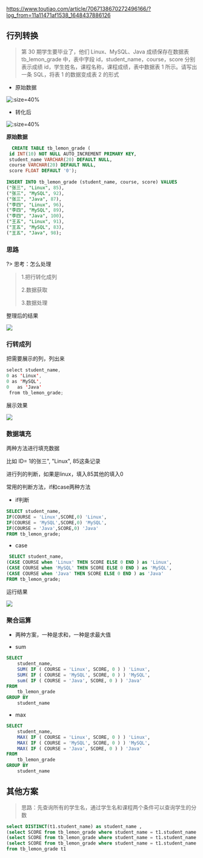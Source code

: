 https://www.toutiao.com/article/7067138670272496166/?log_from=11a11471af1538_1648437886126

## 行列转换

> 第 30 期学生要毕业了，他们 Linux、MySQL、Java 成绩保存在数据表 tb_lemon_grade 中，表中字段 id，student_name，course，score 分别表示成绩 id，学生姓名，课程名称，课程成绩，表中数据表 1 所示。请写出一条 SQL，将表 1 的数据变成表 2 的形式

- 原始数据

![](https://tva1.sinaimg.cn/large/e6c9d24egy1h0ps701qpqj20hy0bgwew.jpg ":size=40%")

- 转化后

![](https://tva1.sinaimg.cn/large/e6c9d24egy1h0ps8bopqjj20j006874d.jpg ":size=40%")


**原始数据**

~~~~sql
  CREATE TABLE tb_lemon_grade (
 id INT(10) NOT NULL AUTO_INCREMENT PRIMARY KEY,
 student_name VARCHAR(20) DEFAULT NULL,
 course VARCHAR(20) DEFAULT NULL,
 score FLOAT DEFAULT '0');
 
INSERT INTO tb_lemon_grade (student_name, course, score) VALUES
("张三", "Linux", 85),
("张三", "MySQL", 92),
("张三", "Java", 87),
("李四", "Linux", 96),
("李四", "MySQL", 89),
("李四", "Java", 100),
("王五", "Linux", 91),
("王五", "MySQL", 83),
("王五", "Java", 98);
~~~~



### 思路

?> 思考：怎么处理

>1.把行转化成列 
>
>2.数据获取
>
>3.数据处理



整理后的结果

![](https://tva1.sinaimg.cn/large/e6c9d24ely1h0qm97dnauj229c0d6gof.jpg)

### 行转成列

把需要展示的列，列出来

~~~~java
select student_name,
0 as 'Linux',
0 as 'MySQL',
0   as 'Java'
 from tb_lemon_grade;
~~~~

展示效果

![](https://tva1.sinaimg.cn/large/e6c9d24ely1h0qo30ty84j20ja0cggly.jpg)



### 数据填充

两种方法进行填充数据

比如 ID= 1的张三", "Linux", 85这条记录

进行列的判断，如果是linux，填入85其他的填入0

常用的判断方法，if和case两种方法

- if判断

~~~sql
SELECT student_name,
IF(COURSE = 'Linux',SCORE,0) 'Linux',
IF(COURSE = 'MySQL',SCORE,0) 'MySQL',
IF(COURSE = 'Java',SCORE,0) 'Java'
FROM tb_lemon_grade;
~~~

- case

~~~~sql
 SELECT student_name,
(CASE COURSE when 'Linux' THEN SCORE ELSE 0 END ) as 'Linux',
(CASE COURSE when 'MySQL' THEN SCORE ELSE 0 END ) as 'MySQL',
(CASE COURSE when 'Java' THEN SCORE ELSE 0 END ) as 'Java'
FROM tb_lemon_grade;
~~~~

运行结果

![](https://tva1.sinaimg.cn/large/e6c9d24ely1h0qo7zgdcbj20j00ccq3a.jpg)

### 聚合运算

- 两种方案，一种是求和，一种是求最大值

- sum
~~~~sql
SELECT
	student_name,
	SUM( IF ( COURSE = 'Linux', SCORE, 0 ) ) 'Linux',
	SUM( IF ( COURSE = 'MySQL', SCORE, 0 ) ) 'MySQL',
	sum( IF ( COURSE = 'Java', SCORE, 0 ) ) 'Java' 
FROM
	tb_lemon_grade 
GROUP BY
	student_name
~~~~

- max

~~~~sql
SELECT
	student_name,
	MAX( IF ( COURSE = 'Linux', SCORE, 0 ) ) 'Linux',
	MAX( IF ( COURSE = 'MySQL', SCORE, 0 ) ) 'MySQL',
	MAX( IF ( COURSE = 'Java', SCORE, 0 ) ) 'Java' 
FROM
	tb_lemon_grade 
GROUP BY
	student_name
~~~~



## 其他方案

>思路：先查询所有的学生名，通过学生名和课程两个条件可以查询学生的分数

~~~~sql
select DISTINCT(t1.student_name) as student_name ,
(select SCORE from tb_lemon_grade where student_name = t1.student_name and COURSE = 'Linux') as 'Linux',
(select SCORE from tb_lemon_grade where student_name = t1.student_name and COURSE = 'MySQL') as 'MySQL' ,
(select SCORE from tb_lemon_grade where student_name = t1.student_name and COURSE = 'Java') as 'Java' 
from tb_lemon_grade t1
~~~~

